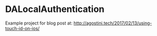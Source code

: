 # DALocalAuthentication

Example project for blog post at: http://agostini.tech/2017/02/13/using-touch-id-on-ios/
